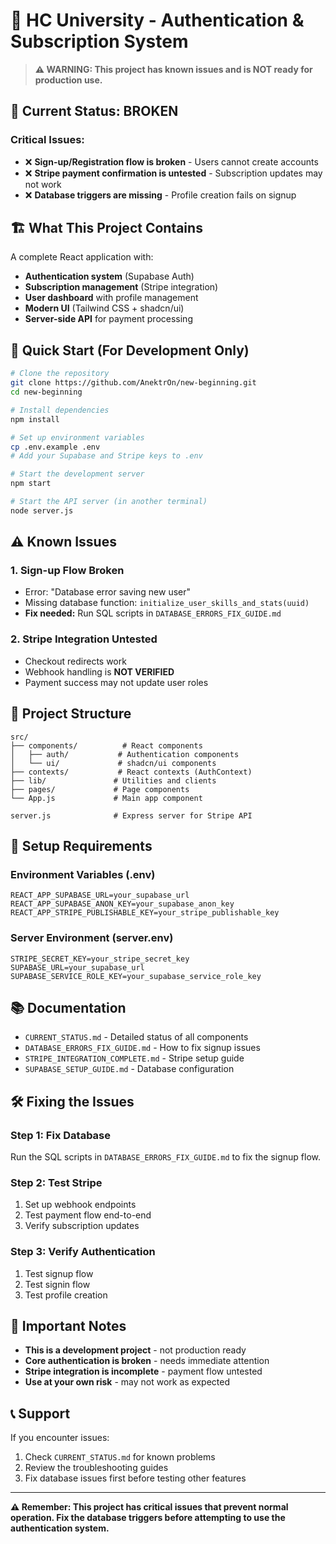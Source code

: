 # 🚨 HC University - Authentication & Subscription System

> **⚠️ WARNING: This project has known issues and is NOT ready for production use.**

## 🔴 **Current Status: BROKEN**

### **Critical Issues:**
- ❌ **Sign-up/Registration flow is broken** - Users cannot create accounts
- ❌ **Stripe payment confirmation is untested** - Subscription updates may not work
- ❌ **Database triggers are missing** - Profile creation fails on signup

## 🏗️ **What This Project Contains**

A complete React application with:
- **Authentication system** (Supabase Auth)
- **Subscription management** (Stripe integration)
- **User dashboard** with profile management
- **Modern UI** (Tailwind CSS + shadcn/ui)
- **Server-side API** for payment processing

## 🚀 **Quick Start (For Development Only)**

```bash
# Clone the repository
git clone https://github.com/AnektrOn/new-beginning.git
cd new-beginning

# Install dependencies
npm install

# Set up environment variables
cp .env.example .env
# Add your Supabase and Stripe keys to .env

# Start the development server
npm start

# Start the API server (in another terminal)
node server.js
```

## ⚠️ **Known Issues**

### 1. **Sign-up Flow Broken**
- Error: "Database error saving new user"
- Missing database function: `initialize_user_skills_and_stats(uuid)`
- **Fix needed:** Run SQL scripts in `DATABASE_ERRORS_FIX_GUIDE.md`

### 2. **Stripe Integration Untested**
- Checkout redirects work
- Webhook handling is **NOT VERIFIED**
- Payment success may not update user roles

## 📁 **Project Structure**

```
src/
├── components/          # React components
│   ├── auth/           # Authentication components
│   └── ui/             # shadcn/ui components
├── contexts/           # React contexts (AuthContext)
├── lib/               # Utilities and clients
├── pages/             # Page components
└── App.js             # Main app component

server.js              # Express server for Stripe API
```

## 🔧 **Setup Requirements**

### **Environment Variables (.env)**
```env
REACT_APP_SUPABASE_URL=your_supabase_url
REACT_APP_SUPABASE_ANON_KEY=your_supabase_anon_key
REACT_APP_STRIPE_PUBLISHABLE_KEY=your_stripe_publishable_key
```

### **Server Environment (server.env)**
```env
STRIPE_SECRET_KEY=your_stripe_secret_key
SUPABASE_URL=your_supabase_url
SUPABASE_SERVICE_ROLE_KEY=your_supabase_service_role_key
```

## 📚 **Documentation**

- `CURRENT_STATUS.md` - Detailed status of all components
- `DATABASE_ERRORS_FIX_GUIDE.md` - How to fix signup issues
- `STRIPE_INTEGRATION_COMPLETE.md` - Stripe setup guide
- `SUPABASE_SETUP_GUIDE.md` - Database configuration

## 🛠️ **Fixing the Issues**

### **Step 1: Fix Database**
Run the SQL scripts in `DATABASE_ERRORS_FIX_GUIDE.md` to fix the signup flow.

### **Step 2: Test Stripe**
1. Set up webhook endpoints
2. Test payment flow end-to-end
3. Verify subscription updates

### **Step 3: Verify Authentication**
1. Test signup flow
2. Test signin flow
3. Test profile creation

## 🚨 **Important Notes**

- **This is a development project** - not production ready
- **Core authentication is broken** - needs immediate attention
- **Stripe integration is incomplete** - payment flow untested
- **Use at your own risk** - may not work as expected

## 📞 **Support**

If you encounter issues:
1. Check `CURRENT_STATUS.md` for known problems
2. Review the troubleshooting guides
3. Fix database issues first before testing other features

---

**⚠️ Remember: This project has critical issues that prevent normal operation. Fix the database triggers before attempting to use the authentication system.**